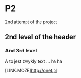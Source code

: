 # P2
2nd attempt of the project

## 2nd level of the header

### And 3rd level 
A to jest zwykly text ... ha ha 

[LINK.MOZE]http://onet.pl
